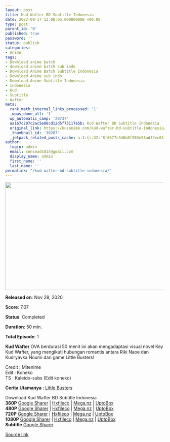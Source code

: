 ```yaml
---
layout: post
title: Kud Wafter BD Subtitle Indonesia
date: 2022-09-17 12:08:05.000000000 +00:00
type: post
parent_id: '0'
published: true
password: ''
status: publish
categories:
- Anime
tags:
- Download anime batch
- download anime batch sub indo
- Download Anime Batch Subtitle Indonesia
- Download Anime sub indo
- Download Anime Subtitle Indonesia
- Indonesia
- Kud
- Subtitle
- Wafter
meta:
  rank_math_internal_links_processed: '1'
  _wpas_done_all: '1'
  wp_automatic_camp: '29737'
  aa167c297c2ac5e88cd12d5f73117e5b: Kud Wafter BD Subtitle Indonesia
  original_link: https://kusonime.com/kud-wafter-bd-subtitle-indonesia/
  _thumbnail_id: '30287'
  _jetpack_related_posts_cache: a:1:{s:32:"8f6677c9d6b0f903e98ad32ec61f8deb";a:2:{s:7:"expires";i:1663459733;s:7:"payload";a:3:{i:0;a:1:{s:2:"id";i:30081;}i:1;a:1:{s:2:"id";i:29929;}i:2;a:1:{s:2:"id";i:29921;}}}}
author:
  login: admin
  email: senseads014@gmail.com
  display_name: admin
  first_name: ''
  last_name: ''
permalink: "/kud-wafter-bd-subtitle-indonesia/"
---
```

<p><img width="548" height="340" src="{{ site.baseurl }}/assets/2022/09/Kud-Wafter-548x340.jpg" class="attachment-thumb-large size-thumb-large wp-post-image" alt="" loading="lazy" title="Kud Wafter BD Subtitle Indonesia" srcset="https://kusonime.com/wp-content/uploads/2021/09/Kud-Wafter-548x340.jpg 548w, https://kusonime.com/wp-content/uploads/2021/09/Kud-Wafter-300x186.jpg 300w, https://kusonime.com/wp-content/uploads/2021/09/Kud-Wafter-768x476.jpg 768w, https://kusonime.com/wp-content/uploads/2021/09/Kud-Wafter-520x322.jpg 520w, https://kusonime.com/wp-content/uploads/2021/09/Kud-Wafter.jpg 1000w" sizes="(max-width: 548px) 100vw, 548px" />
<p><b>Released on</b>: Nov 28, 2020</p>
<p>
<p><b>Score</b>: 7.07</p>
<p>
<p><b>Status</b>: Completed</p>
<p>
<p><b>Duration</b>: 50 min.</p>
<p>
<p><b>Total Episode</b>: 1</p>
<p>
<p><strong>Kud Wafter</strong> OVA berdurasi 50 menit ini akan mengadaptasi visual novel Key Kud Wafter, yang mengikuti hubungan romantis antara Riki Naoe dan Kudryavka Noumi dari game Little Busters!</p>
<p>
<p>Credit : Mitenime<br /> Edit : Koneko<br /> TS : Kaleido-subs (Edit koneko)</p>
<p>
<p><strong>Cerita Utamanya</strong> : <a href="https://kusonime.com/littlebusters-batch-sub-indo/" target="_blank" rel="noopener">Little Busters</a></p>
<p>
<div class="smokeddl">
<div class="smokettl">Download Kud Wafter BD Subtitle Indonesia</div>
<div class="smokeurl"><strong>360P</strong> <a href="https://acefile.co/f/54539032/kusonime-kud-wafter-bd-360p-rar" target="_blank" rel="noopener noreferrer">Google Sharer</a> | <a href="https://hxfile.co/ddlaxezb61un" target="_blank" rel="noopener">Hxfileco</a> | <a href="https://mega.nz/file/4mAQlTBC#IoSomX0N1AKkY30ddC6qmDdYwBFebyuG0EIIJYtTyGk" target="_blank" rel="noopener noreferrer">Mega.nz</a> | <a href="https://uptobox.com/jax0t5a5wf55" target="_blank" rel="noopener">UptoBox</a></div>
<div class="smokeurl"><strong>480P</strong> <a href="https://acefile.co/f/54539033/kusonime-kud-wafter-bd-480p-rar" target="_blank" rel="noopener noreferrer">Google Sharer</a> | <a href="https://hxfile.co/y0zliljq18rz" target="_blank" rel="noopener">Hxfileco</a> | <a href="https://mega.nz/file/MyZQgbib#U7yKz71QDYD880t0vBPrMxBZ8LW1smwgMZDTBQosKiU" target="_blank" rel="noopener noreferrer">Mega.nz</a> | <a href="https://uptobox.com/q2csmfzvzrvk" target="_blank" rel="noopener">UptoBox</a></div>
<div class="smokeurl"><strong>720P</strong> <a href="https://acefile.co/f/54539035/kusonime-kud-wafter-bd-720p-rar" target="_blank" rel="noopener noreferrer">Google Sharer</a> | <a href="https://hxfile.co/reielckg6a1u" target="_blank" rel="noopener">Hxfileco</a> | <a href="https://mega.nz/file/F7ZC2R6A#MdsohC1qzOnyvvXpRIXCHYVbYUJGFhAV-yWKFSbENTs" target="_blank" rel="noopener noreferrer">Mega.nz</a> | <a href="https://uptobox.com/c3y2n23rfnld" target="_blank" rel="noopener">UptoBox</a></div>
<div class="smokeurl"><strong>1080P</strong> <a href="https://acefile.co/f/54539037/kusonime-kud-wafter-bd-1080p-rar" target="_blank" rel="noopener noreferrer">Google Sharer</a> | <a href="https://hxfile.co/16cmj6w4mksu" target="_blank" rel="noopener">Hxfileco</a> | <a href="https://mega.nz/file/IvRCUbLK#7AcCLkzZxBy80Bi0W-DO_5lbKb6cgcpdOo_ol7lf-vk" target="_blank" rel="noopener noreferrer">Mega.nz</a> | <a href="https://uptobox.com/87f4sixv0wsc" target="_blank" rel="noopener">UptoBox</a></div>
<div class="smokeurl"><strong>Subtitle</strong> <a href="https://acefile.co/f/54539039/kusonime-kud-wafter-bd-fontsubs-rar" target="_blank" rel="noopener noreferrer">Google Sharer</a></div>
</div>
<p><a href="https://kusonime.com/kud-wafter-bd-subtitle-indonesia/">Source link </a></p>
